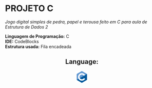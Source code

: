 # PROJETO C
*Jogo digital simples de pedra, papel e terousa feito em C para aula de Estrutura de Dados 2*

**Linguagem de Programação:** C  
**IDE:** CodeBlocks  
**Estrutura usada:** Fila encadeada

<h2 align="center"> Language: </h2>
<p align="center">
    <a href="https://www.java.com" target="_blank" rel="noreferrer">
        <img src="https://raw.githubusercontent.com/devicons/devicon/master/icons/c/c-original.svg" alt="c" width="40" height="40"/>
    </a>
</p>

